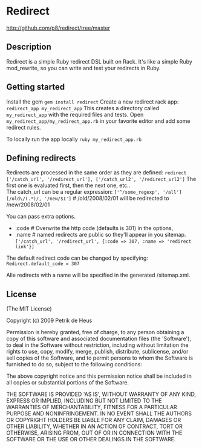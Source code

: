 # Redirect

http://github.com/p8/redirect/tree/master

## Description
Redirect is a simple Ruby redirect DSL built on Rack.
It's like a simple Ruby mod_rewrite, so you can write and test your redirects in Ruby.

## Getting started
Install the gem `gem install redirect`
Create a new redirect rack app: `redirect_app my_redirect_app`
This creates a directory called `my_redirect_app` with the required files and tests.
Open `my_redirect_app/my_redirect_app.rb` in your favorite editor and add some redirect rules.

To locally run the app locally `ruby my_redirect_app.rb`

## Defining redirects

Redirects are processed in the same order as they are defined:
`redirect  ['/catch_url', '/redirect_url'], ['/catch_url2', '/redirect_url2']`
The first one is evaluated first, then the next one, etc..              
The catch_url can be a regular expression:
  `['^/some_regexp', '/all']`
  `[/old\/(.*)/, '/new/$1']`  # /old/2008/02/01 will be redirected to /new/2008/02/01

You can pass extra options.
- :code # Overwrite the http code (defaults is 301) in the options,
- :name # named redirects are public so they'll appear in you sitemap.
`['/catch_url', '/redirect_url', {:code => 307, :name => 'redirect link'}]`

The default redirect code can be changed by specifying:
  `Redirect.default_code = 307`

Alle redirects with a name will be specified in the generated /sitemap.xml.

## License

(The MIT License)

Copyright (c) 2009 Petrik de Heus

Permission is hereby granted, free of charge, to any person obtaining
a copy of this software and associated documentation files (the
'Software'), to deal in the Software without restriction, including
without limitation the rights to use, copy, modify, merge, publish,
distribute, sublicense, and/or sell copies of the Software, and to
permit persons to whom the Software is furnished to do so, subject to
the following conditions:

The above copyright notice and this permission notice shall be
included in all copies or substantial portions of the Software.

THE SOFTWARE IS PROVIDED 'AS IS', WITHOUT WARRANTY OF ANY KIND,
EXPRESS OR IMPLIED, INCLUDING BUT NOT LIMITED TO THE WARRANTIES OF
MERCHANTABILITY, FITNESS FOR A PARTICULAR PURPOSE AND NONINFRINGEMENT.
IN NO EVENT SHALL THE AUTHORS OR COPYRIGHT HOLDERS BE LIABLE FOR ANY
CLAIM, DAMAGES OR OTHER LIABILITY, WHETHER IN AN ACTION OF CONTRACT,
TORT OR OTHERWISE, ARISING FROM, OUT OF OR IN CONNECTION WITH THE
SOFTWARE OR THE USE OR OTHER DEALINGS IN THE SOFTWARE.
